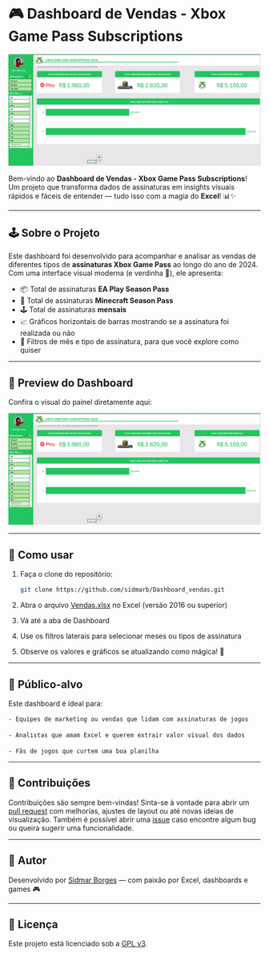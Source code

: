 # 🎮 Dashboard de Vendas - Xbox Game Pass Subscriptions

![Dashboard de Vendas](https://github.com/sidmarb/Dashboard_vendas/blob/main/images/Dashboard_Vendas.png)

Bem-vindo ao **Dashboard de Vendas - Xbox Game Pass Subscriptions**!  
Um projeto que transforma dados de assinaturas em insights visuais rápidos e fáceis de entender — tudo isso com a magia do **Excel**! 📊✨

---

## 🕹️ Sobre o Projeto

Este dashboard foi desenvolvido para acompanhar e analisar as vendas de diferentes tipos de **assinaturas Xbox Game Pass** ao longo do ano de 2024. Com uma interface visual moderna (e verdinha 💚), ele apresenta:

- 📦 Total de assinaturas **EA Play Season Pass**
- 🧱 Total de assinaturas **Minecraft Season Pass**
- 🕹️ Total de assinaturas **mensais**
- 📈 Gráficos horizontais de barras mostrando se a assinatura foi realizada ou não
- 📅 Filtros de mês e tipo de assinatura, para que você explore como quiser

---

## 📸 Preview do Dashboard

Confira o visual do painel diretamente aqui:

![Dashboard de Vendas](https://github.com/sidmarb/Dashboard_vendas/blob/main/images/Dashboard_Vendas.png)

---

## 🧰 Como usar

1. Faça o clone do repositório:
   ```bash
   git clone https://github.com/sidmarb/Dashboard_vendas.git

2. Abra o arquivo [Vendas.xlsx](https://github.com/sidmarb/Dashboard_vendas/blob/bb9f3c27b572a017f2d33ace6339e42f3c95b15f/Vendas.xlsx) no Excel (versão 2016 ou superior)

3. Vá até a aba de Dashboard

4. Use os filtros laterais para selecionar meses ou tipos de assinatura

5. Observe os valores e gráficos se atualizando como mágica! 🧙

---

## 🎯 Público-alvo

Este dashboard é ideal para:

	- Equipes de marketing ou vendas que lidam com assinaturas de jogos

	- Analistas que amam Excel e querem extrair valor visual dos dados

	- Fãs de jogos que curtem uma boa planilha

---

## 🤝 Contribuições

Contribuições são sempre bem-vindas!
Sinta-se à vontade para abrir um [pull request](https://github.com/sidmarb/Dashboard_vendas/pulls) com melhorias, ajustes de layout ou até novas ideias de visualização.
Também é possível abrir uma [issue](https://github.com/sidmarb/Dashboard_vendas/issues) caso encontre algum bug ou queira sugerir uma funcionalidade.

---

## 🧙 Autor

Desenvolvido por [Sidmar Borges](https://github.com/sidmarb) — com paixão por Excel, dashboards e games 🎮

---

## 📜 Licença

Este projeto está licenciado sob a [GPL v3](https://github.com/sidmarb/Dashboard_vendas/blob/main/LICENSE).
